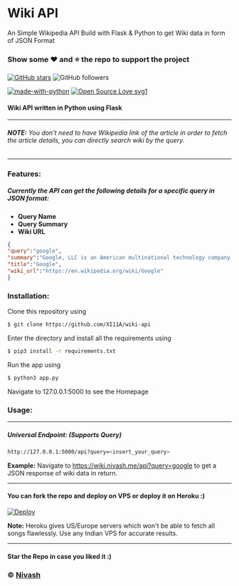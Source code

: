 # Wiki API
An Simple Wikipedia API Build with Flask &amp; Python to get Wiki data in form of JSON Format

### Show some :heart: and :star: the repo to support the project

[![GitHub stars](https://img.shields.io/github/stars/XI11A/wiki-api.svg?style=social&label=Star)](https://github.com/XI11A/wiki-api) ![GitHub followers](https://img.shields.io/github/followers/xi11a.svg?style=social&label=Follow)

[![made-with-python](https://img.shields.io/badge/Made%20with-Python-1f425f.svg)](https://www.python.org/) [![Open Source Love svg1](https://badges.frapsoft.com/os/v1/open-source.svg?v=103)](https://github.com/ellerbrock/open-source-badges/)

#### Wiki API written in Python using Flask  

 ---
###### **NOTE:** You don't need to have Wikipedia link of the article in order to fetch the article details, you can directly search wiki by the query. 
 ---

### **Features**:
##### Currently the API can get the following details for a specific query in JSON format:
- **Query Name**
- **Query Summary**
- **Wiki URL**


```json
{
"query":"google",
"summary":"Google, LLC is an American multinational technology company that specializes in Internet-related services and products, which include online advertising technologies, a search engine, cloud computing, software, and hardware.",
"title":"Google",
"wiki_url":"https://en.wikipedia.org/wiki/Google"
}
```

### **Installation**:

Clone this repository using
```sh
$ git clone https://github.com/XI11A/wiki-api
```
Enter the directory and install all the requirements using
```sh
$ pip3 install -r requirements.txt
```
Run the app using
```sh
$ python3 app.py
```
Navigate to 127.0.0.1:5000 to see the Homepage

### **Usage**:

---
##### **Universal Endpoint**: (Supports Query)
```sh
http://127.0.0.1:5000/api?query=<insert_your_query>
```
**Example:** Navigate to https://wiki.nivash.me/api?query=google to get a JSON response of wiki data in return.

----

#### You can fork the repo and deploy on VPS or deploy it on Heroku :)  

[![Deploy](https://www.herokucdn.com/deploy/button.svg)](https://heroku.com/deploy?template=https://github.com/XI11A/wiki-api/tree/master)

**Note:** Heroku gives US/Europe servers which won't be able to fetch all songs flawlessly. Use any Indian VPS for accurate results.

---

#### Star the Repo in case you liked it :)

### © [Nivash](https://xi11a.github.io)
